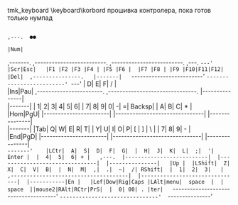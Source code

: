 tmk_keyboard \keyboard\korbord прошивка контролера, пока готов только нумпад  
  
                                                                             ,---.  ●●
                                                                             |Num|  
 ,-------.   ,-------------------------.  ,-------------------------. ,---.  `---'  
 |Scr|Esc|   |F1 |F2 |F3 |F4 | |F5 |F6 |  |F7 |F8 | |F9 |F10|F11|F12| |Del|  ,---------------.  
 |-------|   `-------------------------'  `-------------------------' `---'  |  D|  E|  F| / |  
 |Ins|Pau|     ,-----------------------.  ,-------------------------------.  |---------------|  
 |-------|     |  1|  2|  3|  4|  5|  6|  |  7|  8|  9|  0|  -|  =| Backsp|  |  A|  B|  C| * |  
 |Hom|PgU|     |-----------------------|  |-------------------------------|  |---------------|  
 |-------|     |Tab|  Q|  W|  E|  R|  T|  |  Y|  U|  I|  O|  P| [ | ] | \ |  |  7|  8|  9| - |  
 |End|PgD|     |-----------------------|  |-------------------------------|  |---------------|  
 `-------'    |LCtr|  A|  S|  D|  F|  G|  |  H|  J|  K|  L|  ;|  '| Enter |  |  4|  5|  6| + |  
     ,---.  |--------------------------|  |-------------------------------|  |---------------|  
     |Up |  |LShift|  Z|  X|  C|  V|  B|  |  N|  M|  ,|  .|  ~|  /| RShift|  |  1|  2|  3|   |  
 ,-------------------------------------|  |-------------------------------|  |-----------|En |  
 |Lef|Dow|Rig|Caps |LAlt|menu|  space  |  |  space  ||mouse2|RAlt|RCtr|PrS|  |  0| 00| . |ter|  
 `-------------------------------------'  `-------------------------------'  `---------------'  
